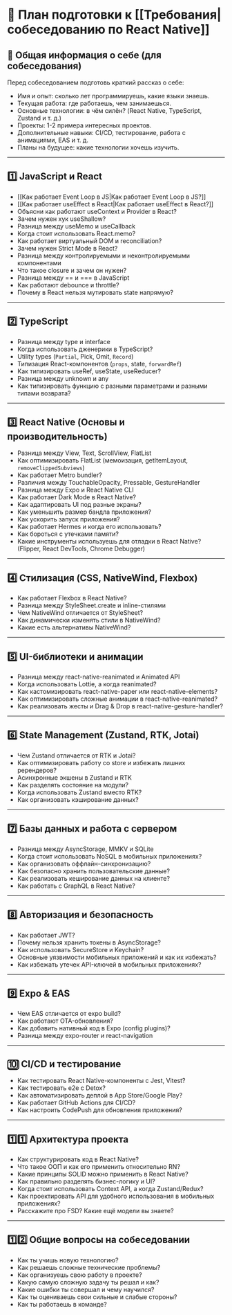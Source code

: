 # 📌 План подготовки к [[Требования|собеседованию по React Native]]

## 🔹 Общая информация о себе (для собеседования)
Перед собеседованием подготовь краткий рассказ о себе:
- Имя и опыт: сколько лет программируешь, какие языки знаешь.
- Текущая работа: где работаешь, чем занимаешься.
- Основные технологии: в чём силён? (React Native, TypeScript, Zustand и т. д.)
- Проекты: 1-2 примера интересных проектов.
- Дополнительные навыки: CI/CD, тестирование, работа с анимациями, EAS и т. д.
- Планы на будущее: какие технологии хочешь изучить.

---

## 1️⃣ JavaScript и React
- [[Как работает Event Loop в JS|Как работает Event Loop в JS?]]
- [[Как работает useEffect в React|Как работает useEffect в React?]]
- Объясни как работают useContext и Provider в React? 
- Зачем нужен хук useShallow?
- Разница между useMemo и useCallback
- Когда стоит использовать React.memo?
- Как работает виртуальный DOM и reconciliation?
- Зачем нужен Strict Mode в React?
- Разница между контролируемыми и неконтролируемыми компонентами
- Что такое closure и зачем он нужен?
- Разница между == и === в JavaScript
- Как работают debounce и throttle?
- Почему в React нельзя мутировать state напрямую?

---

## 2️⃣ TypeScript
- Разница между type и interface
- Когда использовать дженерики в TypeScript?
- Utility types (`Partial`, Pick, Omit, `Record`)
- Типизация React-компонентов (`props`, state, `forwardRef`)
- Как типизировать useRef, useState, useReducer?
- Разница между unknown и any
- Как типизировать функцию с разными параметрами и разными типами возврата?

---

## 3️⃣ React Native (Основы и производительность)
- Разница между View, Text, ScrollView, FlatList
- Как оптимизировать FlatList (мемоизация, getItemLayout, `removeClippedSubviews`)
- Как работает Metro bundler?
- Различия между TouchableOpacity, Pressable, GestureHandler
- Разница между Expo и React Native CLI
- Как работает Dark Mode в React Native?
- Как адаптировать UI под разные экраны?
- Как уменьшить размер бандла приложения?
- Как ускорить запуск приложения?
- Как работает Hermes и когда его использовать?
- Как бороться с утечками памяти?
- Какие инструменты используешь для отладки в React Native? (Flipper, React DevTools, Chrome Debugger)

---

## 4️⃣ Стилизация (CSS, NativeWind, Flexbox)
- Как работает Flexbox в React Native?
- Разница между StyleSheet.create и inline-стилями
- Чем NativeWind отличается от StyleSheet?
- Как динамически изменять стили в NativeWind?
- Какие есть альтернативы NativeWind?

---

## 5️⃣ UI-библиотеки и анимации
- Разница между react-native-reanimated и Animated API
- Когда использовать Lottie, а когда reanimated?
- Как кастомизировать react-native-paper или react-native-elements?
- Как оптимизировать сложные анимации в react-native-reanimated?
- Как реализовать жесты и Drag & Drop в react-native-gesture-handler?

---

## 6️⃣ State Management (Zustand, RTK, Jotai)
- Чем Zustand отличается от RTK и Jotai?
- Как оптимизировать работу со store и избежать лишних ререндеров?
- Асинхронные экшены в Zustand и RTK
- Как разделять состояние на модули?
- Когда использовать Zustand вместо RTK?
- Как организовать кэширование данных?

---

## 7️⃣ Базы данных и работа с сервером
- Разница между AsyncStorage, MMKV и SQLite
- Когда стоит использовать NoSQL в мобильных приложениях?
- Как организовать оффлайн-синхронизацию?
- Как безопасно хранить пользовательские данные?
- Как реализовать кеширование данных на клиенте?
- Как работать с GraphQL в React Native?

---

## 8️⃣ Авторизация и безопасность
- Как работает JWT?
- Почему нельзя хранить токены в AsyncStorage?
- Как использовать SecureStore и Keychain?
- Основные уязвимости мобильных приложений и как их избежать?
- Как избежать утечек API-ключей в мобильных приложениях?

---

## 9️⃣ Expo & EAS
- Чем EAS отличается от expo build?
- Как работают OTA-обновления?
- Как добавить нативный код в Expo (config plugins)?
- Разница между expo-router и react-navigation

---

## 🔟 CI/CD и тестирование
- Как тестировать React Native-компоненты с Jest, Vitest?
- Как тестировать e2e с Detox?
- Как автоматизировать деплой в App Store/Google Play?
- Как работает GitHub Actions для CI/CD?
- Как настроить CodePush для обновления приложения?

---

## 1️⃣1️⃣ Архитектура проекта
- Как структурировать код в React Native?
- Что такое ООП и как его применить относительно RN?
- Какие принципы SOLID можно применить в React Native?
- Как правильно разделять бизнес-логику и UI?
- Когда стоит использовать Context API, а когда Zustand/Redux?
- Как проектировать API для удобного использования в мобильных приложениях?
- Расскажите про FSD? Какие ещё модели вы знаете?

---

## 1️⃣2️⃣ Общие вопросы на собеседовании
- Как ты учишь новую технологию?
- Как решаешь сложные технические проблемы?
- Как организуешь свою работу в проекте?
- Какую самую сложную задачу ты решал и как?
- Какие ошибки ты совершал и чему научился?
- Как ты оцениваешь свои сильные и слабые стороны?
- Как ты работаешь в команде?